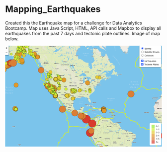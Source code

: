 # Mapping_Earthquakes

Created this the Earthquake map for a challenge for Data Analytics Bootcamp. Map uses Java Script, HTML, API calls and Mapbox to display all earthquakes from the past 7 days and tectonic plate outlines. Image of map below.

![Earthquake Map](Earthquake_map.png)
